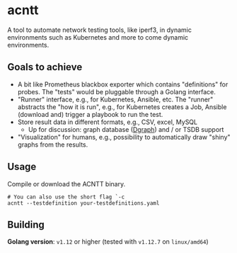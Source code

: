 # acntt

A tool to automate network testing tools, like iperf3, in dynamic environments such as Kubernetes and more to come dynamic environments.

## Goals to achieve

* A bit like Prometheus blackbox exporter which contains "definitions" for probes. The "tests" would be pluggable through a Golang interface.
* "Runner" interface, e.g., for Kubernetes, Ansible, etc. The "runner" abstracts the "how it is run", e.g., for Kubernetes creates a Job, Ansible (download and) trigger a playbook to run the test.
* Store result data in different formats, e.g., CSV, excel, MySQL
  * Up for discussion: graph database ([Dgraph](https://dgraph.io/)) and / or TSDB support
* "Visualization" for humans, e.g., possibility to automatically draw "shiny" graphs from the results.

## Usage

Compile or download the ACNTT binary.

```shell
# You can also use the short flag `-c
acntt --testdefinition your-testdefinitions.yaml
```

## Building

**Golang version**: `v1.12` or higher (tested with `v1.12.7` on `linux/amd64`)

